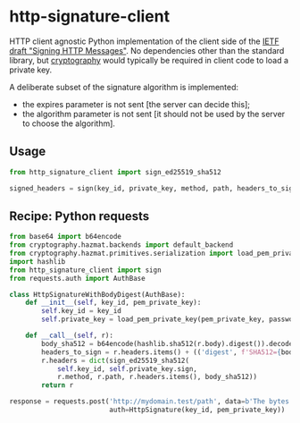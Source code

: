# http-signature-client

HTTP client agnostic Python implementation of the client side of the [IETF draft "Signing HTTP Messages"](https://tools.ietf.org/html/draft-ietf-httpbis-message-signatures-00). No dependencies other than the standard library, but [cryptography](https://github.com/pyca/cryptography) would typically be required in client code to load a private key.

A deliberate subset of the signature algorithm is implemented:

- the expires parameter is not sent [the server can decide this];
- the algorithm parameter is not sent [it should not be used by the server to choose the algorithm].


## Usage

```python
from http_signature_client import sign_ed25519_sha512

signed_headers = sign(key_id, private_key, method, path, headers_to_sign)
```


## Recipe: Python requests

```python
from base64 import b64encode
from cryptography.hazmat.backends import default_backend
from cryptography.hazmat.primitives.serialization import load_pem_private_key
import hashlib
from http_signature_client import sign
from requests.auth import AuthBase

class HttpSignatureWithBodyDigest(AuthBase):
    def __init__(self, key_id, pem_private_key):
        self.key_id = key_id
        self.private_key = load_pem_private_key(pem_private_key, password=None, backend=default_backend())

    def __call__(self, r):
        body_sha512 = b64encode(hashlib.sha512(r.body).digest()).decode('ascii')
        headers_to_sign = r.headers.items() + (('digest', f'SHA512={body_sha512}'))
        r.headers = dict(sign_ed25519_sha512(
            self.key_id, self.private_key.sign,
            r.method, r.path, r.headers.items(), body_sha512))
        return r

response = requests.post('http://mydomain.test/path', data=b'The bytes',
                         auth=HttpSignature(key_id, pem_private_key))
```
